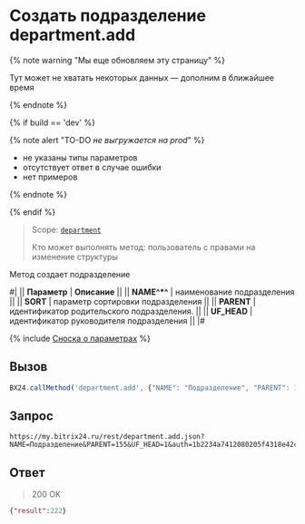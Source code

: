 # Создать подразделение department.add

{% note warning "Мы еще обновляем эту страницу" %}

Тут может не хватать некоторых данных — дополним в ближайшее время

{% endnote %}

{% if build == 'dev' %}

{% note alert "TO-DO _не выгружается на prod_" %}

- не указаны типы параметров
- отсутствует ответ в случае ошибки
- нет примеров
  
{% endnote %}

{% endif %}

> Scope: [`department`](../scopes/permissions.md)
>
> Кто может выполнять метод: пользователь с правами на изменение структуры

Метод создает подразделение

#|
|| **Параметр** | **Описание** ||
|| **NAME^*^** | наименование подразделения ||
|| **SORT** | параметр сортировки подразделения ||
|| **PARENT** | идентификатор родительского подразделения. ||
|| **UF_HEAD** | идентификатор руководителя подразделения ||
|#

{% include [Сноска о параметрах](../../_includes/required.md) %}

## Вызов

```js
BX24.callMethod('department.add', {"NAME": "Подразделение", "PARENT": 155, "UF_HEAD": 1});
```

## Запрос

```
https://my.bitrix24.ru/rest/department.add.json?NAME=Подразделение&PARENT=155&UF_HEAD=1&auth=1b2234a7412080205f4318e42c7298dc
```

## Ответ

> 200 OK

```json
{"result":222}
```